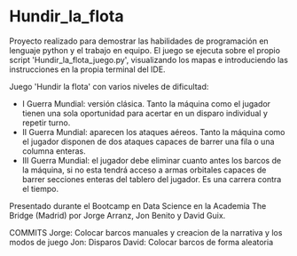 # Hundir_la_flota
Proyecto realizado para demostrar las habilidades de programación en lenguaje python y el trabajo en equipo. El juego se ejecuta
sobre el propio script 'Hundir_la_flota_juego.py', visualizando los mapas e introduciendo las instrucciones en la propia terminal del IDE.


Juego 'Hundir la flota' con varios niveles de dificultad:
- I Guerra Mundial: versión clásica. Tanto la máquina como el jugador tienen una sola oportunidad para acertar en un disparo
  individual y repetir turno.
- II Guerra Mundial: aparecen los ataques aéreos. Tanto la máquina como el jugador disponen de dos ataques capaces de barrer una
  fila o una columna enteras.
- III Guerra Mundial: el jugador debe eliminar cuanto antes los barcos de la máquina, si no esta tendrá acceso a armas orbitales
  capaces de barrer secciones enteras del tablero del jugador. Es una carrera contra el tiempo.


Presentado durante el Bootcamp en Data Science en la Academia The Bridge (Madrid) por Jorge Arranz, Jon Benito y David Guix.

COMMITS
Jorge: Colocar barcos manuales y creacion de la narrativa y los modos de juego
Jon: Disparos
David: Colocar barcos de forma aleatoria

